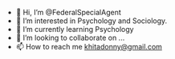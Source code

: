 - 👋 Hi, I’m @FederalSpecialAgent
- 👀 I’m interested in Psychology and Sociology.
- 🌱 I’m currently learning Psychology
- 💞️ I’m looking to collaborate on ...
- 📫 How to reach me khitadonny@gmail.com

<!---
FederalSpecialAgent/FederalSpecialAgent is a ✨ special ✨ repository because its `README.md` (this file) appears on your GitHub profile.
You can click the Preview link to take a look at your changes.
--->
